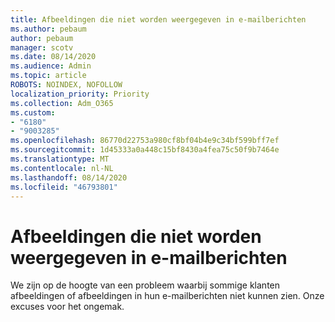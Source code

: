 ```yaml
---
title: Afbeeldingen die niet worden weergegeven in e-mailberichten
ms.author: pebaum
author: pebaum
manager: scotv
ms.date: 08/14/2020
ms.audience: Admin
ms.topic: article
ROBOTS: NOINDEX, NOFOLLOW
localization_priority: Priority
ms.collection: Adm_O365
ms.custom:
- "6180"
- "9003285"
ms.openlocfilehash: 86770d22753a980cf8bf04b4e9c34bf599bff7ef
ms.sourcegitcommit: 1d45333a0a448c15bf8430a4fea75c50f9b7464e
ms.translationtype: MT
ms.contentlocale: nl-NL
ms.lasthandoff: 08/14/2020
ms.locfileid: "46793801"
---
```

# <a name="images-not-showing-in-emails"></a>Afbeeldingen die niet worden weergegeven in e-mailberichten

We zijn op de hoogte van een probleem waarbij sommige klanten afbeeldingen of afbeeldingen in hun e-mailberichten niet kunnen zien. Onze excuses voor het ongemak.